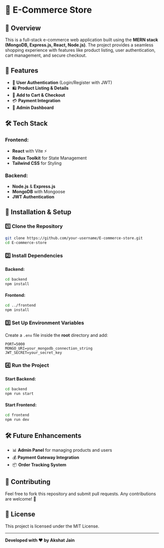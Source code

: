 # 🛒 E-Commerce Store

## 📌 Overview

This is a full-stack e-commerce web application built using the **MERN stack (MongoDB, Express.js, React, Node.js)**. The project provides a seamless shopping experience with features like product listing, user authentication, cart management, and secure checkout.

## 🚀 Features

- 🔐 **User Authentication** (Login/Register with JWT)
- 🛍️ **Product Listing & Details**
- 🛒 **Add to Cart & Checkout**
- 💳 **Payment Integration**
- 🏪 **Admin Dashboard**

## 🛠 Tech Stack

### Frontend:

- **React** with Vite ⚡
- **Redux Toolkit** for State Management
- **Tailwind CSS** for Styling

### Backend:

- **Node.js** & **Express.js**
- **MongoDB** with Mongoose
- **JWT Authentication**

## 🎯 Installation & Setup

### 1️⃣ Clone the Repository

```sh
git clone https://github.com/your-username/E-commerce-store.git
cd E-commerce-store
```

### 2️⃣ Install Dependencies

#### Backend:

```sh
cd backend
npm install
```

#### Frontend:

```sh
cd ../frontend
npm install
```

### 3️⃣ Set Up Environment Variables

Create a `.env` file inside the **root** directory and add:

```
PORT=5000
MONGO_URI=your_mongodb_connection_string
JWT_SECRET=your_secret_key
```

### 4️⃣ Run the Project

#### Start Backend:

```sh
cd backend
npm run start
```

#### Start Frontend:

```sh
cd frontend
npm run dev
```

## 🛠 Future Enhancements

- 📊 **Admin Panel** for managing products and users
- 💰 **Payment Gateway Integration**
- 📦 **Order Tracking System**

## 🤝 Contributing

Feel free to fork this repository and submit pull requests. Any contributions are welcome! 🎉

## 📜 License

This project is licensed under the MIT License.

---

**Developed with ❤️ by Akshat Jain**
